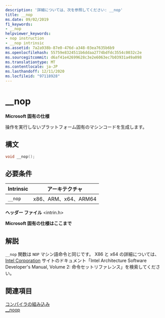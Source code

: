 ```yaml
---
description: '詳細については、次を参照してください: __nop'
title: __nop
ms.date: 09/02/2019
f1_keywords:
- __nop
helpviewer_keywords:
- nop instruction
- __nop intrinsic
ms.assetid: 7a2a938b-87e0-476d-a348-03ea7635b6b9
ms.openlocfilehash: 55759e8324511b6ddaa2774bdfdc3554c0032c2e
ms.sourcegitcommit: d6af41e42699628c3e2e6063ec7b03931a49a098
ms.translationtype: MT
ms.contentlocale: ja-JP
ms.lasthandoff: 12/11/2020
ms.locfileid: "97118928"
---
```

# <a name="__nop"></a>__nop

**Microsoft 固有の仕様**

操作を実行しないプラットフォーム固有のマシンコードを生成します。

## <a name="syntax"></a>構文

```C
void __nop();
```

## <a name="requirements"></a>必要条件

|Intrinsic|アーキテクチャ|
|---------------|------------------|
|`__nop`|x86、ARM、x64、ARM64|

**ヘッダー ファイル** \<intrin.h>

**Microsoft 固有の仕様はここまで**

## <a name="remarks"></a>解説

`__nop` 関数は `NOP` マシン語命令と同じです。 X86 と x64 の詳細については、 [Intel Corporation](https://software.intel.com/articles/intel-sdm) サイトのドキュメント「Intel Architecture Software Developer's Manual, Volume 2: 命令セットリファレンス」を検索してください。

## <a name="see-also"></a>関連項目

[コンパイラの組み込み](../intrinsics/compiler-intrinsics.md)\
[__noop](../intrinsics/noop.md)
